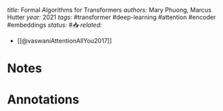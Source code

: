 *title:* Formal Algorithms for Transformers
*authors:* Mary Phuong, Marcus Hutter
*year:* 2021
*tags:* #transformer #deep-learning #attention #encoder #embeddings 
*status:* #📥
*related:*
- [[@vaswaniAttentionAllYou2017]]
# Notes 

# Annotations